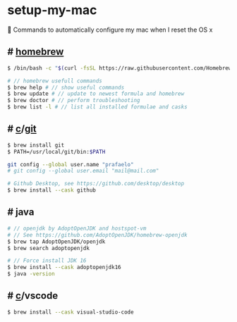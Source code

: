 # setup-my-mac
 :apple: Commands to automatically configure my mac when I reset the OS x


## # [homebrew](https://brew.sh/)

```sh
$ /bin/bash -c "$(curl -fsSL https://raw.githubusercontent.com/Homebrew/install/HEAD/install.sh)"
```

```sh
# // homebrew usefull commands
$ brew help # // show useful commands
$ brew update # // update to newest formula and homebrew
$ brew doctor # // perform troubleshooting
$ brew list -l # // list all installed formulae and casks
```

## # [c](https://github.com/git/git)/[git](https://git-scm.com/)

```sh
$ brew install git
$ PATH=/usr/local/git/bin:$PATH

git config --global user.name "prafaelo"
# git config --global user.email "mail@mail.com"
```


```sh
# Github Desktop, see https://github.com/desktop/desktop
$ brew install --cask github
```


## # java

```sh
# // openjdk by AdoptOpenJDK and hostspot-vm
# // See https://github.com/AdoptOpenJDK/homebrew-openjdk
$ brew tap AdoptOpenJDK/openjdk
$ brew search adoptopenjdk

# // Force install JDK 16
$ brew install --cask adoptopenjdk16
$ java -version
```

## # [c](https://github.com/microsoft/vscode)/vscode

```sh
$ brew install --cask visual-studio-code
```
